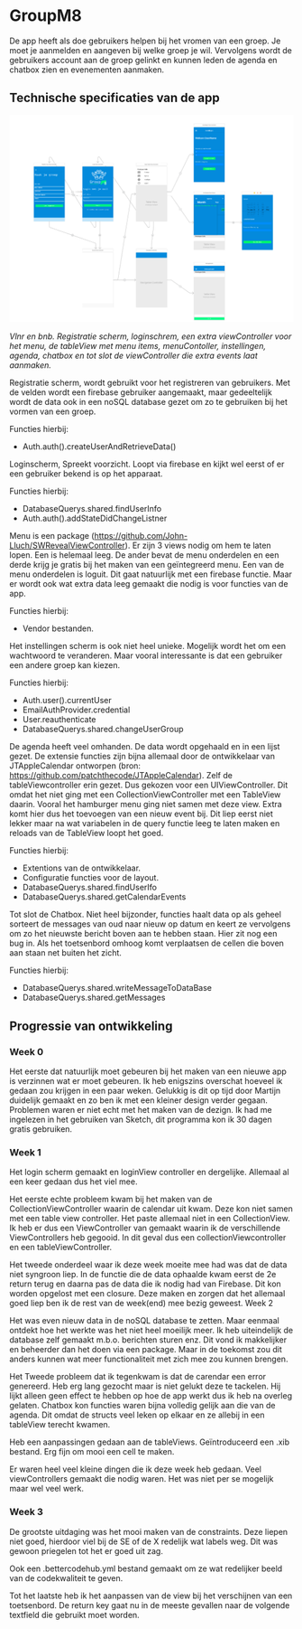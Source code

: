 # GroupM8

De app heeft als doe gebruikers helpen bij het vromen van een groep. Je moet je aanmelden en aangeven bij welke groep je wil. Vervolgens wordt de gebruikers account aan de groep gelinkt en kunnen leden de agenda en chatbox zien en evenementen aanmaken.

## Technische specificaties van de app

![Storyboard](doc/design/AppStoryboard.png)

*Vlnr en bnb. Registratie scherm, loginschrem, een extra viewController voor het menu, de tableView met menu items, menuContoller, instellingen, agenda, chatbox en tot slot de viewController die extra events laat aanmaken.*

Registratie scherm, wordt gebruikt voor het registreren van gebruikers. Met de velden wordt een firebase gebruiker aangemaakt, maar gedeeltelijk wordt de data ook in een noSQL database gezet om zo te gebruiken bij het vormen van een groep.

Functies hierbij:
-	Auth.auth().createUserAndRetrieveData()

Loginscherm, Spreekt voorzicht. Loopt via firebase en kijkt wel eerst of er een gebruiker bekend is op het apparaat.

Functies hierbij:
-	DatabaseQuerys.shared.findUserInfo
-	Auth.auth().addStateDidChangeListner


Menu is een package (https://github.com/John-Lluch/SWRevealViewController). Er zijn 3 views nodig om hem te laten lopen. Een is helemaal leeg. De ander bevat de menu onderdelen en een derde krijg je gratis bij het maken van een geïntegreerd menu. Een van de menu onderdelen is loguit. Dit gaat natuurlijk met een firebase functie. Maar er wordt ook wat extra data leeg gemaakt die nodig is voor functies van de app.

Functies hierbij:
-	Vendor bestanden.

Het instellingen scherm is ook niet heel unieke. Mogelijk wordt het om een wachtwoord te veranderen. Maar vooral interessante is dat een gebruiker een andere groep kan kiezen.

Functies hierbij:
-	Auth.user().currentUser
-	EmailAuthProvider.credential
-	User.reauthenticate
-	DatabaseQuerys.shared.changeUserGroup


De agenda heeft veel omhanden. De data wordt opgehaald en in een lijst gezet. De extensie functies zijn bijna allemaal door de ontwikkelaar van JTAppleCalendar ontworpen (bron: https://github.com/patchthecode/JTAppleCalendar).
Zelf de tableViewcontroller erin gezet. Dus gekozen voor een UIViewController. Dit omdat het niet ging met een CollectionViewController met een TableView daarin. Vooral het hamburger menu ging niet samen met deze view. Extra komt hier dus het toevoegen van een nieuw event bij. Dit liep eerst niet lekker maar na wat variabelen in de query functie leeg te laten maken en reloads van de TableView loopt het goed.

Functies hierbij:
-	Extentions van de ontwikkelaar.
-	Configuratie functies voor de layout.
-	DatabaseQuerys.shared.findUserIfo
-	DatabaseQuerys.shared.getCalendarEvents


Tot slot de Chatbox. Niet heel bijzonder, functies haalt data op als geheel sorteert de messages van oud naar nieuw op datum en keert ze vervolgens om zo het nieuwste bericht boven aan te hebben staan. Hier zit nog een bug in. Als het toetsenbord omhoog komt verplaatsen de cellen die boven aan staan net buiten het zicht.

Functies hierbij:
-	DatabaseQuerys.shared.writeMessageToDataBase
-	DatabaseQuerys.shared.getMessages

## Progressie van ontwikkeling

### Week 0

Het eerste dat natuurlijk moet gebeuren bij het maken van een nieuwe app is verzinnen wat er moet gebeuren. Ik heb enigszins overschat hoeveel ik gedaan zou krijgen in een paar weken. Gelukkig is dit op tijd door Martijn duidelijk gemaakt en zo ben ik met een kleiner design verder gegaan. Problemen waren er niet echt met het maken van de dezign. Ik had me ingelezen in het gebruiken van Sketch, dit programma kon ik 30 dagen gratis gebruiken.

### Week 1

Het login scherm gemaakt en loginView controller en dergelijke. Allemaal al een keer gedaan dus het viel mee.

Het eerste echte probleem kwam bij het maken van de CollectionViewController waarin de calendar uit kwam. Deze kon niet samen met een table view controller. Het paste allemaal niet in een CollectionView. Ik heb er dus een ViewController van gemaakt waarin ik de verschillende ViewControllers heb gegooid. In dit geval dus een collectionViewcontroller en een tableViewController.

Het tweede onderdeel waar ik deze week moeite mee had was dat de data niet syngroon liep. In de functie die de data ophaalde kwam eerst de 2e return terug en daarna pas de data die ik nodig had van Firebase. Dit kon worden opgelost met een closure. Deze maken en zorgen dat het allemaal goed liep ben ik de rest van de week(end) mee bezig geweest.
Week 2

Het was even nieuw data in de noSQL database te zetten. Maar eenmaal ontdekt hoe het werkte was het niet heel moeilijk meer. Ik heb uiteindelijk de database zelf gemaakt m.b.o. berichten sturen enz. Dit vond ik makkelijker en beheerder dan het doen via een package. Maar in de toekomst zou dit anders kunnen wat meer functionaliteit met zich mee zou kunnen brengen.

Het Tweede probleem dat ik tegenkwam is dat de carendar een error genereerd. Heb erg lang gezocht maar is niet gelukt deze te tackelen. Hij lijkt alleen geen effect te hebben op hoe de app werkt dus ik heb na overleg gelaten.
Chatbox kon functies waren bijna volledig gelijk aan die van de agenda. Dit omdat de structs veel leken op elkaar en ze allebij in een tableView terecht kwamen.

Heb een aanpassingen gedaan aan de tableViews. Geïntroduceerd een .xib bestand. Erg fijn om mooi een cell te maken.

Er waren heel veel kleine dingen die ik deze week heb gedaan. Veel viewControllers gemaakt die nodig waren. Het was niet per se mogelijk maar wel veel werk.

### Week 3

De grootste uitdaging was het mooi maken van de constraints. Deze liepen niet goed, hierdoor viel bij de SE of de X redelijk wat labels weg. Dit was gewoon priegelen tot het er goed uit zag.

Ook een .bettercodehub.yml bestand gemaakt om ze wat redelijker beeld van de codekwaliteit te geven.

Tot het laatste heb ik het aanpassen van de view bij het verschijnen van een toetsenbord. De return key gaat nu in de meeste gevallen naar de volgende textfield die gebruikt moet worden.
